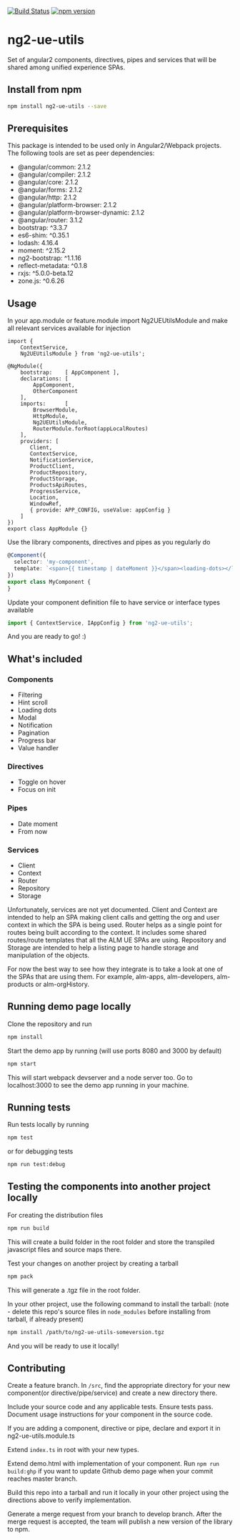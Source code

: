 [![Build Status](https://travis-ci.org/gabyvs/ng2-ue-utils.svg?branch=master)](https://travis-ci.org/gabyvs/ng2-ue-utils)
[![npm version](https://badge.fury.io/js/ng2-ue-utils.svg)](https://badge.fury.io/js/ng2-ue-utils)

# ng2-ue-utils
Set of angular2 components, directives, pipes and services that will be shared among unified experience SPAs.

## Install from npm

```bash
npm install ng2-ue-utils --save
```

## Prerequisites

This package is intended to be used only in Angular2/Webpack projects. The following tools are set as peer dependencies:

* @angular/common: 2.1.2
* @angular/compiler: 2.1.2
* @angular/core: 2.1.2
* @angular/forms: 2.1.2
* @angular/http: 2.1.2
* @angular/platform-browser: 2.1.2
* @angular/platform-browser-dynamic: 2.1.2
* @angular/router: 3.1.2
* bootstrap: ^3.3.7
* es6-shim: ^0.35.1
* lodash: 4.16.4
* moment: ^2.15.2
* ng2-bootstrap: ^1.1.16
* reflect-metadata: ^0.1.8
* rxjs: ^5.0.0-beta.12
* zone.js: ^0.6.26

## Usage

In your app.module or feature.module import Ng2UEUtilsModule and make all relevant services available for injection

```
import { 
    ContextService,
    Ng2UEUtilsModule } from 'ng2-ue-utils';
    
@NgModule({
    bootstrap:    [ AppComponent ],
    declarations: [
        AppComponent,
        OtherComponent
    ],
    imports:      [
        BrowserModule,
        HttpModule,
        Ng2UEUtilsModule,
        RouterModule.forRoot(appLocalRoutes)
    ],
    providers: [
       Client,
       ContextService,
       NotificationService,
       ProductClient,
       ProductRepository,
       ProductStorage,
       ProductsApiRoutes,
       ProgressService,
       Location,
       WindowRef,
       { provide: APP_CONFIG, useValue: appConfig }
    ]
})
export class AppModule {}
```

Use the library components, directives and pipes as you regularly do

``` ts
@Component({
  selector: 'my-component',
  template: `<span>{{ timestamp | dateMoment }}</span><loading-dots></loading-dots>`
})
export class MyComponent {
}
```

Update your component definition file to have service or interface types available

```ts
import { ContextService, IAppConfig } from 'ng2-ue-utils';
```

And you are ready to go! :)

## What's included

### Components

* Filtering
* Hint scroll
* Loading dots
* Modal
* Notification
* Pagination
* Progress bar
* Value handler

### Directives

* Toggle on hover
* Focus on init

### Pipes

* Date moment
* From now

### Services

* Client
* Context
* Router
* Repository
* Storage

Unfortunately, services are not yet documented.
Client and Context are intended to help an SPA making client calls and getting the org and user context in which the SPA is being used.
Router helps as a single point for routes being built according to the context. It includes some shared routes/route templates that all the ALM UE SPAs are using.
Repository and Storage are intended to help a listing page to handle storage and manipulation of the objects. 

For now the best way to see how they integrate is to take a look at one of the SPAs that are using them. 
For example, alm-apps, alm-developers, alm-products or alm-orgHistory.  

## Running demo page locally

Clone the repository and run
```bash
npm install
```

Start the demo app by running (will use ports 8080 and 3000 by default)
```bash
npm start
```
This will start webpack devserver and a node server too. Go to localhost:3000 to see the demo app running in your machine.

## Running tests

Run tests locally by running
```bash
npm test
```

or for debugging tests
```bash
npm run test:debug
```

## Testing the components into another project locally

For creating the distribution files
```bash
npm run build
```
This will create a build folder in the root folder and store the transpiled javascript files and source maps there.

Test your changes on another project by creating a tarball
```bash
npm pack
```
This will generate a .tgz file in the root folder. 

In your other project, use the following command to install the tarball: (note - delete this repo's source files in `node_modules` before installing from tarball, if already present)
```bash
npm install /path/to/ng2-ue-utils-someversion.tgz
```
And you will be ready to use it locally!

## Contributing
Create a feature branch. In `/src`, find the appropriate directory for your new component(or directive/pipe/service)
and create a new directory there.

Include your source code and any applicable tests. Ensure tests pass.  Document usage instructions for your
component in the source code.

If you are adding a component, directive or pipe, declare and export it in ng2-ue-utils.module.ts

Extend `index.ts` in root with your new types.

Extend demo.html with implementation of your component.
Run `npm run build:ghp` if you want to update Github demo page when your commit reaches master branch.

Build this repo into a tarball and run it locally in your other project using the directions above to verify implementation.

Generate a merge request from your branch to develop branch.
After the merge request is accepted, the team will publish a new version of the library to npm.

